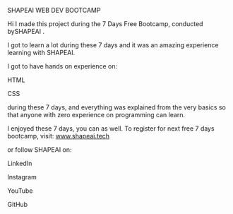 SHAPEAI WEB DEV BOOTCAMP

Hi I made this project during the 7 Days Free Bootcamp, conducted bySHAPEAI .

 I got to learn a lot during these 7 days and it was an amazing experience learning with SHAPEAI.


I got to have hands on experience on:

HTML

CSS


during these 7 days, and everything was explained from the very basics so that anyone with zero experience on programming can learn.

I enjoyed these 7 days, you can as well. To register for next free 7 days bootcamp, visit: www.shapeai.tech

or follow SHAPEAI on:

LinkedIn

Instagram

YouTube

GitHub